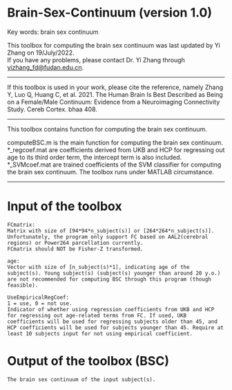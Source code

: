 # Brain-Sex-Continuum (version 1.0)

Key words: brain sex continuum


This toolbox for computing the brain sex continuum was last updated by Yi Zhang on 19/July/2022.<br>
If you have any problems, please contact Dr. Yi Zhang through yizhang_fd@fudan.edu.cn.


---

If this toolbox is used in your work, please cite the reference, namely Zhang Y, Luo Q, Huang C, et al. 2021. The Human Brain Is Best Described as Being on a Female/Male Continuum: Evidence from a Neuroimaging Connectivity Study. Cereb Cortex. bhaa 408.

---------------------------------
This toolbox contains function for computing the brain sex continuum.

computeBSC.m is the main function for computing the brain sex continuum.<br> 
*_regcoef.mat are coefficients derived from UKB and HCP for regressing out age to its third order term, the intercept term is also included.<br>
*_SVMcoef.mat are trained coefficients of the SVM classifier for computing the brain sex continuum.
The toolbox runs under MATLAB circumstance.

---------------------------------

# Input of the toolbox
    
	FCmatrix:
	Matrix with size of [94*94*n_subject(s)] or [264*264*n_subject(s)]. Unfortunately, the program only support FC based on AAL2(cerebral regions) or Power264 parcellation currently.
	FCmatrix should NOT be Fisher-Z transformed.
        
	age:
	Vector with size of [n_subject(s)*1], indicating age of the subject(s). Young subject(s) (subject(s) younger than around 20 y.o.) are not recommended for computing BSC through this program (though feasible).

	UseEmpiricalRegCoef:
	1 = use, 0 = not use.
	Indicator of whether using regression coefficients from UKB and HCP for regressing out age-related terms from FC. If used, UKB coefficients will be used for regressing subjects older than 45, and HCP coefficients will be used for subjects younger than 45. Require at least 10 subjects input for not using empirical coefficient. 
   
   
    
# Output of the toolbox (BSC)
	The brain sex continuum of the input subject(s).
